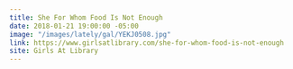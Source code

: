 ```yaml
---
title: She For Whom Food Is Not Enough
date: 2018-01-21 19:00:00 -05:00
image: "/images/lately/gal/YEKJ0508.jpg"
link: https://www.girlsatlibrary.com/she-for-whom-food-is-not-enough
site: Girls At Library
---
```


